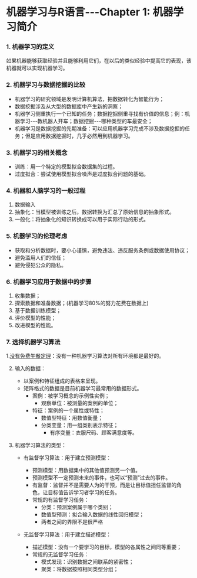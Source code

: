 # 机器学习与R语言---Chapter 1: 机器学习简介
### 1. 机器学习的定义
如果机器能够获取经验并且能够利用它们，在以后的类似经验中提高它的表现，该机器就可以实现机器学习。

### 2. 机器学习与数据挖掘的比较
+ 机器学习的研究领域是发明计算机算法，把数据转化为智能行为；
+ 数据挖掘涉及从大型的数据库中产生新的洞察；
+ 机器学习侧重执行一个已知的任务；数据挖掘侧重寻找有价值的信息；例：机器学习---教机器人开车；数据挖掘---哪种类型的车最安全；
+ 机器学习是数据挖掘的先期准备：可以应用机器学习完成不涉及数据挖掘的任务；但是应用数据挖掘时，几乎必然用到机器学习。

### 3. 机器学习的相关概念
+ 训练：用一个特定的模型拟合数据集的过程。
+ 过度拟合：尝试使用模型拟合噪声是过度拟合问题的基础。


### 4. 机器和人脑学习的一般过程
1. 数据输入
2. 抽象化：当模型被训练之后，数据转换为汇总了原始信息的抽象形式。
3. 一般化：将抽象化的知识转换成可以用于实际行动的形式。

### 5. 机器学习的伦理考虑
+ 获取和分析数据时，要小心谨慎，避免违法、违反服务条例或数据使用协议；
+ 避免滥用人们的信任；
+ 避免侵犯公众的隐私。

### 6. 机器学习应用于数据中的步骤
1. 收集数据；
2. 探索数据和准备数据；(机器学习80%的努力花费在数据上)
3. 基于数据训练模型；
4. 评价模型的性能；
5. 改进模型的性能。

### 7. 选择机器学习算法
1.[没有免费午餐定理](http://www.no-free-lunch.org)：没有一种机器学习算法对所有环境都是最好的。

2. 输入的数据：
	+ 以案例和特征组成的表格来呈现。
	+ 矩阵格式的数据是目前机器学习最常用的数据形式。
		+ 案例：被学习概念的示例性实例；
		    - 观察单位：被测量的案例的单位；
		+ 特征：案例的一个属性或特性；
		    - 数值型特征：用数值衡量；
		    - 分类变量：用一组类别表示特征；
			    * 有序变量：衣服尺码、顾客满意度等。

3. 机器学习算法的类型：
	+ 有监督学习算法：用于建立预测模型：
	    - 预测模型：用数据集中的其他值预测另一个值。
	    - 预测模型不一定预测未来的事件，也可以“预测”过去的事件。
	    - 有监督：监督并不是需要人为的干预，而是让目标值担任监督的角色，让目标值告诉学习者学习的任务。
	    - 常规的有监督学习任务：
		    + 分类：预测案例属于哪个类别；
		    + 数值型预测：拟合输入数据的线性回归模型；
		    + 两者之间的界限不是很严格
	
	+ 无监督学习算法：用于建立描述模型：
		- 描述模型：没有一个要学习的目标，模型的各属性之间同等重要；
		- 常规的无监督学习任务：
			+ 模式发现：识别数据之间联系的紧密性；
			+ 聚类：将数据按照相同类型分组；

